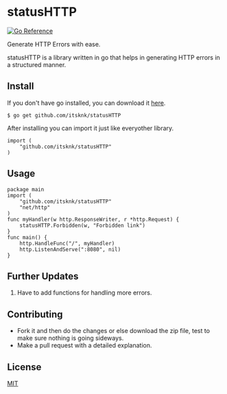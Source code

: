 # statusHTTP
[![Go Reference](https://pkg.go.dev/badge/github.com/itsknk/statusHTTP.svg)](https://pkg.go.dev/github.com/itsknk/statusHTTP)

Generate HTTP Errors with ease.

statusHTTP is a library written in go that helps in generating HTTP errors in a structured manner.

## Install
If you don't have go installed, you can download it [here](https://golang.org/doc/install).
```
$ go get github.com/itsknk/statusHTTP
``` 
After installing you can import it just like everyother library.
```
import (
    "github.com/itsknk/statusHTTP"
)
```
## Usage
```
package main
import (
    "github.com/itsknk/statusHTTP"
	"net/http"
)
func myHandler(w http.ResponseWriter, r *http.Request) {
	statusHTTP.Forbidden(w, "Forbidden link")
}
func main() {
	http.HandleFunc("/", myHandler)
	http.ListenAndServe(":8080", nil)
}
```

## Further Updates
1. Have to add functions for handling more errors.

## Contributing
- Fork it and then do the changes or else download the zip file, test to make sure nothing is going sideways.
- Make a pull request with a detailed explanation. 

## License
[MIT](https://github.com/itsknk/statusHTTP/blob/master/LICENSE)
